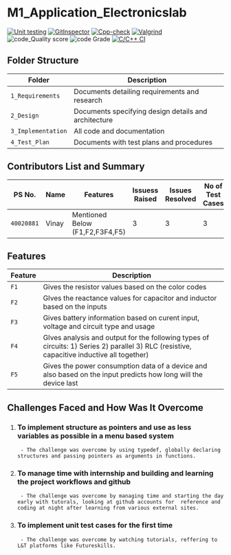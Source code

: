 # M1_Application_Electronicslab
[![Unit testing](https://github.com/vinyvinnu007/M1_Application_Electronicslab/actions/workflows/unit_test.yml/badge.svg)](https://github.com/vinyvinnu007/M1_Application_Electronicslab/actions/workflows/unit_test.yml)
[![GitInspector](https://github.com/vinyvinnu007/M1_Application_Electronicslab/actions/workflows/gitinspector.yml/badge.svg)](https://github.com/vinyvinnu007/M1_Application_Electronicslab/actions/workflows/gitinspector.yml)
[![Cpp-check](https://github.com/vinyvinnu007/M1_Application_Electronicslab/actions/workflows/cppcheck.yml/badge.svg)](https://github.com/vinyvinnu007/M1_Application_Electronicslab/actions/workflows/cppcheck.yml)
[![Valgrind](https://github.com/vinyvinnu007/M1_Application_Electronicslab/actions/workflows/valgrind.yml/badge.svg)](https://github.com/vinyvinnu007/M1_Application_Electronicslab/actions/workflows/valgrind.yml)
![code_Quality score](https://api.codiga.io/project/29943/score/svg)
![code Grade](https://api.codiga.io/project/29943/status/svg)
[![C/C++ CI](https://github.com/vinyvinnu007/M1_Application_Electronicslab/actions/workflows/c_build.yml/badge.svg)](https://github.com/vinyvinnu007/M1_Application_Electronicslab/actions/workflows/c_build.yml)




## Folder Structure
Folder               | Description
---------------------| -----------------------------------------
`1_Requirements`     | Documents detailing requirements and research
`2_Design`           | Documents specifying design details and architecture
`3_Implementation`   | All code and documentation
`4_Test_Plan`         | Documents with test plans and procedures

## Contributors List and Summary

PS No.     |  Name               |    Features                      | Issuess Raised |Issues Resolved |No of Test Cases|Test Cases Passed
-----------|---------------------|----------------------------------|----------------|----------------|----------------|-----------------
`40020881` | Vinay           |  Mentioned Below (F1,F2,F3F4,F5) |  3             |  3             | 3              | 3      

## Features
Feature  | Description
---------| -----------------------------------------
`F1`     | Gives the resistor values based on the color codes
`F2`     | GIves the reactance values for capacitor and inductor based on the inputs
`F3`     | Gives battery information based on curent input, voltage and circuit type and usage
`F4`     | GIves analysis and output for the following types of circuits: 1) Series 2) parallel 3) RLC (resistive, capacitive           inductive all together)
`F5`     | Gives the power consumption data of a device and also based on the input predicts how long will the device last

## Challenges Faced and How Was It Overcome

1.  ### To implement structure as pointers and use as less variables as possible in a menu based system 
         - The challenge was overcome by using typedef, globally declaring structures and passing pointers as arguments in functions.

2.  ### To manage time with internship and building and learning the project workflows and github 
         - The challenge was overcome by managing time and starting the day early with tutorals, looking at github accounts for  reference and coding at night after learning from various external sites.

3.  ### To implement unit test cases for the first time 
         - The challenge was overcome by watching tutorials, reffering to L&T platforms like Futureskills.
